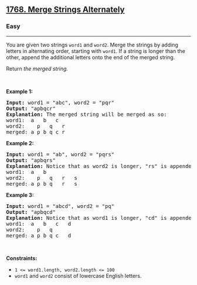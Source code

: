 <h2><a href="https://leetcode.com/problems/merge-strings-alternately/">1768. Merge Strings Alternately</a></h2><h3>Easy</h3><hr><div style="user-select: auto;"><p style="user-select: auto;">You are given two strings <code style="user-select: auto;">word1</code> and <code style="user-select: auto;">word2</code>. Merge the strings by adding letters in alternating order, starting with <code style="user-select: auto;">word1</code>. If a string is longer than the other, append the additional letters onto the end of the merged string.</p>

<p style="user-select: auto;">Return <em style="user-select: auto;">the merged string.</em></p>

<p style="user-select: auto;">&nbsp;</p>
<p style="user-select: auto;"><strong style="user-select: auto;">Example 1:</strong></p>

<pre style="user-select: auto;"><strong style="user-select: auto;">Input:</strong> word1 = "abc", word2 = "pqr"
<strong style="user-select: auto;">Output:</strong> "apbqcr"
<strong style="user-select: auto;">Explanation:</strong>&nbsp;The merged string will be merged as so:
word1:  a   b   c
word2:    p   q   r
merged: a p b q c r
</pre>

<p style="user-select: auto;"><strong style="user-select: auto;">Example 2:</strong></p>

<pre style="user-select: auto;"><strong style="user-select: auto;">Input:</strong> word1 = "ab", word2 = "pqrs"
<strong style="user-select: auto;">Output:</strong> "apbqrs"
<strong style="user-select: auto;">Explanation:</strong>&nbsp;Notice that as word2 is longer, "rs" is appended to the end.
word1:  a   b 
word2:    p   q   r   s
merged: a p b q   r   s
</pre>

<p style="user-select: auto;"><strong style="user-select: auto;">Example 3:</strong></p>

<pre style="user-select: auto;"><strong style="user-select: auto;">Input:</strong> word1 = "abcd", word2 = "pq"
<strong style="user-select: auto;">Output:</strong> "apbqcd"
<strong style="user-select: auto;">Explanation:</strong>&nbsp;Notice that as word1 is longer, "cd" is appended to the end.
word1:  a   b   c   d
word2:    p   q 
merged: a p b q c   d
</pre>

<p style="user-select: auto;">&nbsp;</p>
<p style="user-select: auto;"><strong style="user-select: auto;">Constraints:</strong></p>

<ul style="user-select: auto;">
	<li style="user-select: auto;"><code style="user-select: auto;">1 &lt;= word1.length, word2.length &lt;= 100</code></li>
	<li style="user-select: auto;"><code style="user-select: auto;">word1</code> and <code style="user-select: auto;">word2</code> consist of lowercase English letters.</li>
</ul></div>